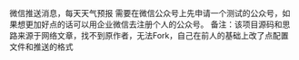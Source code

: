 微信推送消息，每天天气预报
需要在微信公众号上先申请一个测试的公众号，如果想更加好点的话可以用企业微信去注册个人的公众号。
备注：该项目源码和思路来源于网络文章，找不到原作者，无法Fork，自己在前人的基础上改了点配置文件和推送的格式
